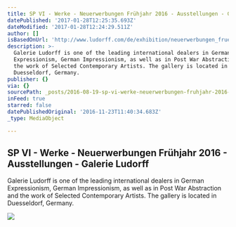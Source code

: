 ```yaml
---
title: SP VI - Werke - Neuerwerbungen Frühjahr 2016 - Ausstellungen - Galerie Ludorff
datePublished: '2017-01-28T12:25:35.693Z'
dateModified: '2017-01-28T12:24:29.511Z'
author: []
isBasedOnUrl: 'http://www.ludorff.com/de/exhibition/neuerwerbungen_fruehjahr_2016/work/sp_vi'
description: >-
  Galerie Ludorff is one of the leading international dealers in German
  Expressionism, German Impressionism, as well as in Post War Abstraction and
  the work of Selected Contemporary Artists. The gallery is located in
  Duesseldorf, Germany.
publisher: {}
via: {}
sourcePath: _posts/2016-08-19-sp-vi-werke-neuerwerbungen-fruhjahr-2016-ausstellungen.md
inFeed: true
starred: false
datePublishedOriginal: '2016-11-23T11:40:34.683Z'
_type: MediaObject

---
```

<article style=""><h1>SP VI - Werke - Neuerwerbungen Frühjahr 2016 - Ausstellungen - Galerie Ludorff</h1><p>Galerie Ludorff is one of the leading international dealers in German Expressionism, German Impressionism, as well as in Post War Abstraction and the work of Selected Contemporary Artists. The gallery is located in Duesseldorf, Germany.</p><img src="http://www.ludorff.com/imagecache/0b/26/josef_albers_sp_vi_1967_jae_70_540x315_q80.jpg" /></article>